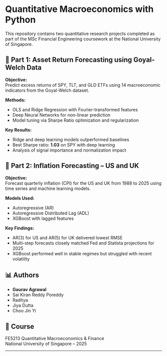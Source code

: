 # Quantitative Macroeconomics with Python

This repository contains two quantitative research projects completed as part of the MSc Financial Engineering coursework at the National University of Singapore.

## 📁 Part 1: Asset Return Forecasting using Goyal-Welch Data

**Objective:**  
Predict excess returns of SPY, TLT, and GLD ETFs using 14 macroeconomic indicators from the Goyal-Welch dataset.

**Methods:**  
- OLS and Ridge Regression with Fourier-transformed features  
- Deep Neural Networks for non-linear prediction  
- Model tuning via Sharpe Ratio optimization and regularization

**Key Results:**  
- Ridge and deep learning models outperformed baselines  
- Best Sharpe ratio: **1.03** on SPY with deep learning  
- Analysis of signal importance and normalization impact

## 📁 Part 2: Inflation Forecasting – US and UK

**Objective:**  
Forecast quarterly inflation (CPI) for the US and UK from 1988 to 2025 using time series and machine learning models.

**Models Used:**  
- Autoregressive (AR)  
- Autoregressive Distributed Lag (ADL)  
- XGBoost with lagged features

**Key Findings:**  
- AR(3) for US and AR(5) for UK delivered lowest RMSE  
- Multi-step forecasts closely matched Fed and Statista projections for 2025  
- XGBoost performed well in stable regimes but struggled with recent volatility


## 📊 Authors

- **Gaurav Agrawal**  
- Sai Kiran Reddy Poreddy  
- Raditya  
- Jiya Dutta  
- Choo Jin Yi  

## 🏫 Course

FE5213 Quantitative Macroeconomics & Finance  
National University of Singapore – 2025

---



